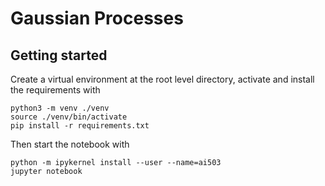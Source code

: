 # Gaussian Processes

## Getting started
Create a virtual environment at the root level directory, activate and install the requirements with
    
    python3 -m venv ./venv
    source ./venv/bin/activate
    pip install -r requirements.txt

Then start the notebook with

    python -m ipykernel install --user --name=ai503
    jupyter notebook

